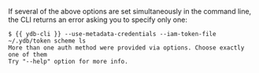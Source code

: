 If several of the above options are set simultaneously in the command line, the CLI returns an error asking you to specify only one:

```
$ {{ ydb-cli }} --use-metadata-credentials --iam-token-file ~/.ydb/token scheme ls
More than one auth method were provided via options. Choose exactly one of them
Try "--help" option for more info.
```
